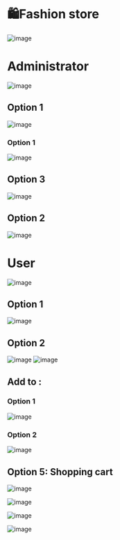 <h1>🛍️Fashion store</h1> 

![image](https://github.com/PoussyAyman/FashionStore/assets/112729185/3700c2b2-9cb7-4209-821b-c2d0f746a311)

<h1>Administrator</h1> 

![image](https://github.com/PoussyAyman/FashionStore/assets/112729185/88ad134d-4c28-4c55-ad4d-4ad20bd3d63b)
<h2>Option 1 </h2>

![image](https://github.com/PoussyAyman/FashionStore/assets/112729185/5021ef62-fe8d-4e8e-b894-b9e549075651)
<h3>Option 1 </h3>

![image](https://github.com/PoussyAyman/FashionStore/assets/112729185/f9121710-32ae-4642-af0a-307e0784c9f9)
<h2>Option 3 </h2>

![image](https://github.com/PoussyAyman/FashionStore/assets/112729185/b0c5bc74-d55c-46cb-bca4-34e2ebcffa0b)
<h2>Option 2 </h2>

![image](https://github.com/PoussyAyman/FashionStore/assets/112729185/e59be462-9759-45a0-9eb6-d4f27a91a509)

<h1>User</h1>

![image](https://github.com/PoussyAyman/FashionStore/assets/112729185/376430f5-927d-4531-8e2d-35e4771c9e87)

<h2>Option 1 </h2>

![image](https://github.com/PoussyAyman/FashionStore/assets/112729185/839b1750-316a-4b9b-9ef7-322f844a9cc5)

<h2>Option 2 </h2>

![image](https://github.com/PoussyAyman/FashionStore/assets/112729185/d8dc925c-b24e-4690-b407-88d78e326bfd)
![image](https://github.com/PoussyAyman/FashionStore/assets/112729185/f35cc68d-a9fc-4177-ba47-508b2b1d087a)
<H2>Add to :</H2>

<H3>Option 1</H3>

![image](https://github.com/PoussyAyman/FashionStore/assets/112729185/64d7eec8-5b95-49ff-aa4b-e33ea8bf5f12)

<H3>Option 2</H3>

![image](https://github.com/PoussyAyman/FashionStore/assets/112729185/614727a4-9431-4e90-b0d9-0daeef9b87b6)

<h2>Option 5: Shopping cart </h2>

![image](https://github.com/PoussyAyman/FashionStore/assets/112729185/4fe1f6c6-0077-4a17-afb5-42279d54e807)

![image](https://github.com/PoussyAyman/FashionStore/assets/112729185/6fb9a296-9855-4316-8797-405fc3eae8ec)

![image](https://github.com/PoussyAyman/FashionStore/assets/112729185/36b08bc7-86b5-4f98-8ec1-8a5ffaeef10c)

![image](https://github.com/PoussyAyman/FashionStore/assets/112729185/a7cf90eb-223f-4feb-a5e6-d817d7896e1d)
